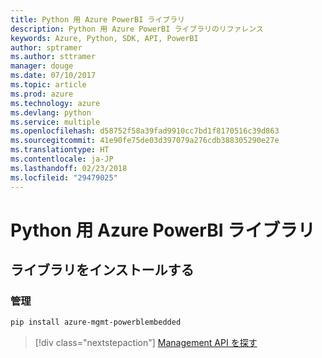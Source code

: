 ```yaml
---
title: Python 用 Azure PowerBI ライブラリ
description: Python 用 Azure PowerBI ライブラリのリファレンス
keywords: Azure, Python, SDK, API, PowerBI
author: sptramer
ms.author: sttramer
manager: douge
ms.date: 07/10/2017
ms.topic: article
ms.prod: azure
ms.technology: azure
ms.devlang: python
ms.service: multiple
ms.openlocfilehash: d58752f58a39fad9910cc7bd1f8170516c39d863
ms.sourcegitcommit: 41e90fe75de03d397079a276cdb388305290e27e
ms.translationtype: HT
ms.contentlocale: ja-JP
ms.lasthandoff: 02/23/2018
ms.locfileid: "29479025"
---
```

# <a name="azure-powerbi-libraries-for-python"></a>Python 用 Azure PowerBI ライブラリ

## <a name="install-the-libraries"></a>ライブラリをインストールする


### <a name="management"></a>管理

```bash
pip install azure-mgmt-powerblembedded
```
> [!div class="nextstepaction"]
> [Management API を探す](/python/api/overview/azure/powerbi/management)